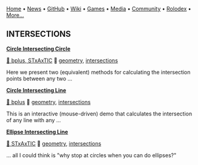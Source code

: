 [Home](https://qb64.com) • [News](/news.md) • [GitHub](/github.md) • [Wiki](/wiki.md) • [Games](/games.md) • [Media](/media.md) • [Community](/community.md) • [Rolodex](/rolodex.md) • [More...](/more.md)

## INTERSECTIONS

**[Circle Intersecting Circle](circle-intersecting-circle/index)**

[🐝 bplus, STxAxTIC](bplus,-stxaxtic) 🔗 [geometry](geometry), [intersections](intersections)

Here we present two (equivalent) methods for calculating the intersection points between any two ...

**[Circle Intersecting Line](circle-intersecting-line/index)**

[🐝 bplus](bplus) 🔗 [geometry](geometry), [intersections](intersections)

This is an interactive (mouse-driven) demo that calculates the intersection of any line with any ...

**[Ellipse Intersecting Line](ellipse-intersecting-line/index)**

[🐝 STxAxTIC](stxaxtic) 🔗 [geometry](geometry), [intersections](intersections)

... all I could think is "why stop at circles when you can do ellipses?"
